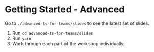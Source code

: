 # Getting Started - Advanced

Go to `./advanced-ts-for-teams/slides` to see the latest set of slides.

1. Run `cd advanced-ts-for-teams/slides`
2. Run `yarn`
3. Work through each part of the workshop individually.
